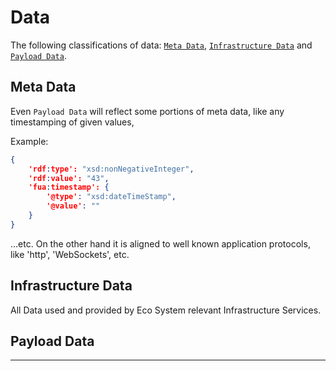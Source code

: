 # Data

The following classifications of data: [`Meta Data`](#meta-data), [`Infrastructure Data`](#infrastructure-data) and
 [`Payload Data`](#payload-data).

## Meta Data

Even `Payload Data` will reflect some portions of meta data, like any timestamping of given values,

Example:

```json
{
    'rdf:type': "xsd:nonNegativeInteger",
    'rdf:value': "43",
    'fua:timestamp': {
        '@type': "xsd:dateTimeStamp",
        '@value': ""
    }
}
```

...etc. On the other
 hand it is aligned to well known application protocols, like 'http', 'WebSockets', etc.  

## Infrastructure Data

All Data used and provided by Eco System relevant Infrastructure Services.

## Payload Data

---
